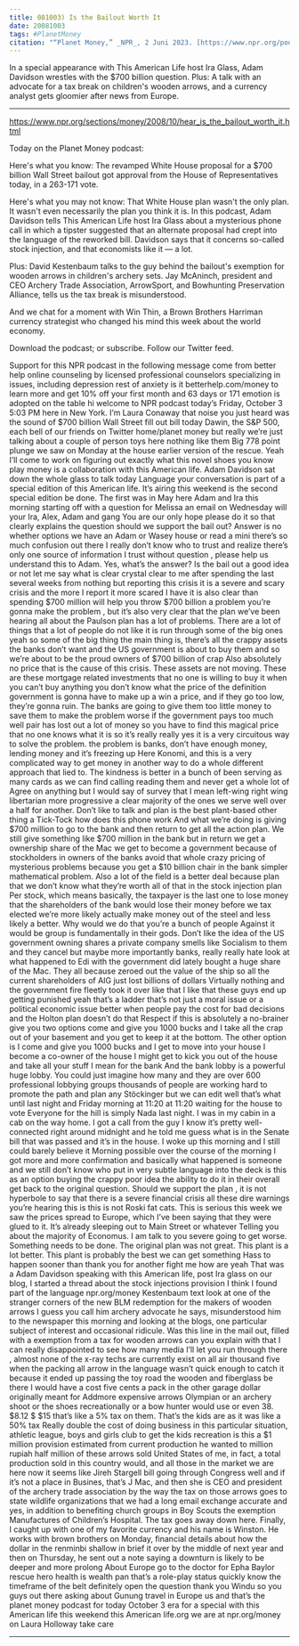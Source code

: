 ```yaml
---
title: 081003) Is the Bailout Worth It
date: 20081003
tags: #PlanetMoney
citation: "“Planet Money,” _NPR_, 2 Juni 2023. [https://www.npr.org/podcasts/510289/planet-money](https://www.npr.org/podcasts/510289/planet-money) (diakses 4 Juni 2023)."
---
```


In a special appearance with This American Life host Ira Glass, Adam Davidson wrestles with the $700 billion question. Plus: A talk with an advocate for a tax break on children's wooden arrows, and a currency analyst gets gloomier after news from Europe.

----

https://www.npr.org/sections/money/2008/10/hear_is_the_bailout_worth_it.html

Today on the Planet Money podcast:

Here's what you know: The revamped White House proposal for a $700 billion Wall Street bailout got approval from the House of Representatives today, in a 263-171 vote.

Here's what you may not know: That White House plan wasn't the only plan. It wasn't even necessarily the plan you think it is. In this podcast, Adam Davidson tells This American Life host Ira Glass about a mysterious phone call in which a tipster suggested that an alternate proposal had crept into the language of the reworked bill. Davidson says that it concerns so-called stock injection, and that economists like it — a lot.

Plus: David Kestenbaum talks to the guy behind the bailout's exemption for wooden arrows in children's archery sets. Jay McAninch, president and CEO
Archery Trade Association, ArrowSport, and Bowhunting Preservation Alliance, tells us the tax break is misunderstood.

And we chat for a moment with Win Thin, a Brown Brothers Harriman currency strategist who changed his mind this week about the world economy.

Download the podcast; or subscribe. Follow our Twitter feed.


Support for this NPR podcast in the following message come from better help online counseling by licensed professional counselors specializing in issues, including depression rest of anxiety is it betterhelp.com/money to learn more and get 10% off your first month and 63 days or 171 emotion is adopted on the table hi welcome to NPR podcast today’s Friday, October 3 5:03 PM here in New York. I’m Laura Conaway that noise you just heard was the sound of $700 billion Wall Street fill out bill today Dawin, the S&P 500, each bell of our friends on Twitter home/planet money but really we’re just talking about a couple of person toys here nothing like them  Big 778 point plunge we saw on Monday at the house earlier version of the rescue. Yeah I’ll come to work on figuring out exactly what this novel shoes you know play money is a collaboration with this American life. Adam Davidson sat down the whole glass to talk today  Language your conversation is part of a special edition of this American life. It’s airing this weekend is the second special edition be done. The first was in May here Adam and Ira this morning starting off with a question for Melissa an email on Wednesday will your Ira, Alex, Adam and gang  You are our only hope please do it so that clearly explains the question should we support the bail out? Answer is no whether options we have an Adam or Wasey house or read a mini there’s so much confusion out there I really don’t know who to trust and realize there’s only one source of information I trust without question , please help us understand this to Adam. Yes, what’s the answer? Is the bail out a good idea or not let me say what is clear crystal clear to me after spending the last several weeks from nothing but reporting this crisis it is a severe and scary crisis and the more I report it more scared I have it is also clear than spending $700 million will help you throw $700 billion a problem you’re gonna make the problem , but it’s also very clear that the plan we’ve been hearing all about the Paulson plan has a lot of problems. There are a lot of things that a lot of people do not like it is run through some of the big ones yeah so some of the big thing the main thing is, there’s all the crappy assets the banks don’t want and the US government is about to buy them and so we’re about to be the proud owners of $700 billion of crap  Also absolutely no price that is the cause of this crisis. These assets are not moving. These are these mortgage related investments that no one is willing to buy it when you can’t buy anything you don’t know what the price of the definition government is gonna have to make up a win a price, and if they go too low, they’re gonna ruin. The banks are going to give them too little money to save them  to make the problem worse if the government pays too much well pair has lost out a lot of money so you have to find this magical price that no one knows what it is so it’s really really yes it is a very circuitous way to solve the problem. the problem is banks, don’t have enough money, lending money and it’s freezing up  Here Konomi, and this is a very complicated way to get money in another way to do a whole different approach that lied to. The kindness is better in a bunch of been serving as many cards as we can find calling reading them and never get a whole lot of  Agree on anything but I would say of survey that I mean left-wing right wing libertarian more progressive a clear majority of the ones we serve well over a half for another. Don’t like to talk and plan is the best plant-based other thing a Tick-Tock how does this phone work  And what we’re doing is giving $700 million to go to the bank and then return to get all the action plan. We still give something like $700 million in the bank but in return we get a ownership share of the Mac we get to become  a government because of stockholders in owners of the banks avoid that whole crazy pricing of mysterious problems because you get a $10 billion chair in the bank simpler mathematical problem. Also a lot of the field is a better deal because plan that we don’t know what they’re worth all of that in the stock injection plan  Per stock, which means basically, the taxpayer is the last one to lose money that the shareholders of the bank would lose their money before we tax elected we’re more likely actually make money out of the steel and less likely a better. Why would we do that you’re a bunch of people  Against it would be group is fundamentally in their gods. Don’t like the idea of the US government owning shares a private company smells like Socialism to them and they cancel but maybe more importantly banks, really really hate look at what happened to Edi with the government did lately bought a huge share of the Mac. They all because zeroed out the value of the ship so all the current shareholders of AIG just lost billions of dollars  Virtually nothing and the government fire fleetly took it over like that I like that these guys end up getting punished yeah that’s a ladder that’s not just a moral issue or a political economic issue better when people pay the cost for bad decisions and the Holton plan doesn’t do that  Respect if this is absolutely a no-brainer give you two options come and give you 1000 bucks and I take all the crap out of your basement and you get to keep it at the bottom. The other option is I come and give you 1000 bucks and I get to move into your house I become a co-owner of the house I might get to kick you out of the house and take all your stuff I mean for the bank  And the bank lobby is a powerful huge lobby. You could just imagine how many and they are over 600 professional lobbying groups thousands of people are working hard to promote the path and plan any Stöckinger but we can edit well that’s what until last night and Friday morning at 11:20 at 11:20 waiting for the house to vote  Everyone for the hill is simply Nada last night. I was in my cabin in a cab on the way home. I got a call from the guy I know it’s pretty well-connected right around midnight and he told me guess what is in the Senate bill that was passed and it’s in the house. I woke up this morning and I still could barely believe it  Morning possible over the course of the morning I got more and more confirmation and basically what happened is someone and we still don’t know who put in very subtle language into the deck is this as an option buying the crappy poor idea the ability to do it in their overall get back to the original question. Should we support the plan , it is not hyperbole to say that there is a severe financial crisis all these dire warnings you’re hearing this is this is not Roski fat cats. This is serious this week we saw the prices spread to Europe, which I’ve been saying that they were glued to it. It’s already sleeping out to Main Street or whatever  Telling you about the majority of Economus. I am talk to you severe going to get worse. Something needs to be done. The original plan was not great. This plant is a lot better. This plant is probably the best we can get something Hass to happen sooner than thank you for another fight me how are yeah  That was a Adam Davidson speaking with this American life, post Ira glass on our blog, I started a thread about the stock injections provision I think I found part of the language npr.org/money Kestenbaum text look at one of the stranger corners of the new BLM redemption for the makers of wooden arrows  I guess you call him archery advocate he says, misunderstood him to the newspaper this morning and looking at the blogs, one particular subject of interest and occasional ridicule. Was this line in the mail out, filled with a exemption from a tax for wooden arrows can you explain with that I can really disappointed to see how many media I’ll let you run through there , almost none of the x-ray techs are currently exist on all air thousand five when the packing all arrow in the language wasn’t quick enough to catch it because it ended up passing the toy road the wooden and fiberglass be there I would have a cost five cents a pack  in the other garage dollar originally meant for Addmore expensive arrows Olympian or an archery shoot or the shoes recreationally or a bow hunter would use or even 38. $8.12 $ $15 that’s like a 5% tax on them. That’s the kids are as it was like a 50% tax  Really double the cost of doing business in this particular situation, athletic league, boys and girls club to get the kids recreation is this a $1 million provision estimated from current production he wanted to million rupiah half million of these arrows sold United States of me, in fact, a total production sold in this country would, and all those in the market  we are here now it seems like Jireh Stargell bill going through Congress well and if it’s not a place in Busines, that’s J Mac, and then she is CEO and president of the archery trade association by the way the tax on those arrows goes to state wildlife organizations that we had a long email exchange accurate and yes, in addition to benefiting church groups in Boy Scouts the exemption  Manufactures of Children’s Hospital. The tax goes away down here. Finally, I caught up with one of my favorite currency and his name is Winston. He works with brown brothers on Monday, financial details about how the dollar in the renminbi shallow in brief it over by the middle of next year and then on Thursday, he sent out a note saying a downturn is likely to be deeper and more prolong  About Europe go to the doctor for Epha Baylor rescue hero health is wealth pan that’s a role-play status quickly know the timeframe of the belt definitely open the question thank you Windu so you guys out there asking about Gunung travel in Europe us and that’s the planet money podcast for today October 3 era for a special with this American life this weekend this American life.org we are at npr.org/money on Laura Holloway take care 

----
